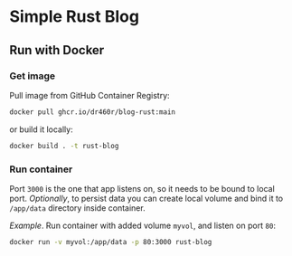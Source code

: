 # Simple Rust Blog

## Run with Docker

### Get image

Pull image from GitHub Container Registry:
```sh
docker pull ghcr.io/dr460r/blog-rust:main
```

or build it locally:
```sh
docker build . -t rust-blog
```

### Run container

Port `3000` is the one that app listens on, so it needs to be bound to local port. _Optionally_, to persist data you can create local volume and bind it to `/app/data` directory inside container.

_Example_. Run container with added volume `myvol`, and listen on port `80`:
```sh
docker run -v myvol:/app/data -p 80:3000 rust-blog
```